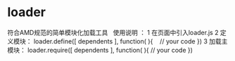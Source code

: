 # loader
符合AMD规范的简单模块化加载工具  
使用说明 ： 
1 在页面中引入loader.js
2 定义模块：
loader.define([ dependents ], function(  ){
    // your code
})
3 加载主模块：
loader.require([ dependents ], function(  ){
    // your code
})
